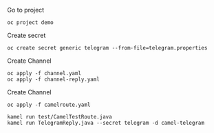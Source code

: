
Go to project
```
oc project demo
```


Create secret

```
oc create secret generic telegram --from-file=telegram.properties
```


Create Channel
```
oc apply -f channel.yaml
oc apply -f channel-reply.yaml
```



Create Channel
```
oc apply -f camelroute.yaml
```

```
kamel run test/CamelTestRoute.java
kamel run TelegramReply.java --secret telegram -d camel-telegram 
```